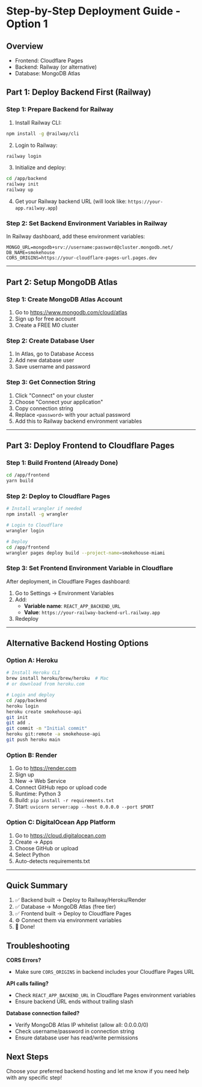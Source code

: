 # Step-by-Step Deployment Guide - Option 1

## Overview
- Frontend: Cloudflare Pages
- Backend: Railway (or alternative)
- Database: MongoDB Atlas

## Part 1: Deploy Backend First (Railway)

### Step 1: Prepare Backend for Railway

1. Install Railway CLI:
```bash
npm install -g @railway/cli
```

2. Login to Railway:
```bash
railway login
```

3. Initialize and deploy:
```bash
cd /app/backend
railway init
railway up
```

4. Get your Railway backend URL (will look like: `https://your-app.railway.app`)

### Step 2: Set Backend Environment Variables in Railway

In Railway dashboard, add these environment variables:
```
MONGO_URL=mongodb+srv://username:password@cluster.mongodb.net/
DB_NAME=smokehouse
CORS_ORIGINS=https://your-cloudflare-pages-url.pages.dev
```

---

## Part 2: Setup MongoDB Atlas

### Step 1: Create MongoDB Atlas Account
1. Go to https://www.mongodb.com/cloud/atlas
2. Sign up for free account
3. Create a FREE M0 cluster

### Step 2: Create Database User
1. In Atlas, go to Database Access
2. Add new database user
3. Save username and password

### Step 3: Get Connection String
1. Click "Connect" on your cluster
2. Choose "Connect your application"
3. Copy connection string
4. Replace `<password>` with your actual password
5. Add this to Railway backend environment variables

---

## Part 3: Deploy Frontend to Cloudflare Pages

### Step 1: Build Frontend (Already Done)
```bash
cd /app/frontend
yarn build
```

### Step 2: Deploy to Cloudflare Pages
```bash
# Install wrangler if needed
npm install -g wrangler

# Login to Cloudflare
wrangler login

# Deploy
cd /app/frontend
wrangler pages deploy build --project-name=smokehouse-miami
```

### Step 3: Set Frontend Environment Variable in Cloudflare

After deployment, in Cloudflare Pages dashboard:
1. Go to Settings → Environment Variables
2. Add:
   - **Variable name**: `REACT_APP_BACKEND_URL`
   - **Value**: `https://your-railway-backend-url.railway.app`
3. Redeploy

---

## Alternative Backend Hosting Options

### Option A: Heroku
```bash
# Install Heroku CLI
brew install heroku/brew/heroku  # Mac
# or download from heroku.com

# Login and deploy
cd /app/backend
heroku login
heroku create smokehouse-api
git init
git add .
git commit -m "Initial commit"
heroku git:remote -a smokehouse-api
git push heroku main
```

### Option B: Render
1. Go to https://render.com
2. Sign up
3. New → Web Service
4. Connect GitHub repo or upload code
5. Runtime: Python 3
6. Build: `pip install -r requirements.txt`
7. Start: `uvicorn server:app --host 0.0.0.0 --port $PORT`

### Option C: DigitalOcean App Platform
1. Go to https://cloud.digitalocean.com
2. Create → Apps
3. Choose GitHub or upload
4. Select Python
5. Auto-detects requirements.txt

---

## Quick Summary

1. ✅ Backend built → Deploy to Railway/Heroku/Render
2. ✅ Database → MongoDB Atlas (free tier)
3. ✅ Frontend built → Deploy to Cloudflare Pages
4. ⚙️ Connect them via environment variables
5. 🎉 Done!

## Troubleshooting

**CORS Errors?**
- Make sure `CORS_ORIGINS` in backend includes your Cloudflare Pages URL

**API calls failing?**
- Check `REACT_APP_BACKEND_URL` in Cloudflare Pages environment variables
- Ensure backend URL ends without trailing slash

**Database connection failed?**
- Verify MongoDB Atlas IP whitelist (allow all: 0.0.0.0/0)
- Check username/password in connection string
- Ensure database user has read/write permissions

## Next Steps

Choose your preferred backend hosting and let me know if you need help with any specific step!

